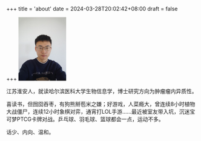 +++
title = 'about'
date = 2024-03-28T20:02:42+08:00
draft = false

+++
<img src="https://raw.githubusercontent.com/HushWay/Typora-img/main/img/肖像-2024-10-29.jpg" alt="个人照片" width="25%"/>

江苏淮安人，就读哈尔滨医科大学生物信息学，博士研究方向为肿瘤瘤内异质性。

喜读书，但囫囵吞枣，有狗熊掰苞米之嫌；好游戏，人菜瘾大，曾连续8小时植物大战僵尸，连续12小时象棋对弈，通宵打LOL手游……最近被室友带入坑，沉迷宝可梦PTCG卡牌对战。乒乓球、羽毛球、篮球都会一点，运动不多。

话少、内向、温和。
